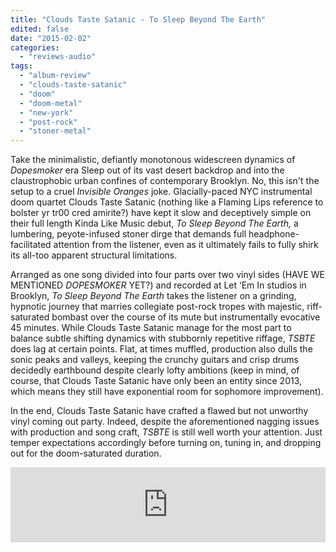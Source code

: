 ```yaml
---
title: "Clouds Taste Satanic - To Sleep Beyond The Earth"
edited: false
date: "2015-02-02"
categories:
  - "reviews-audio"
tags:
  - "album-review"
  - "clouds-taste-satanic"
  - "doom"
  - "doom-metal"
  - "new-york"
  - "post-rock"
  - "stoner-metal"
---
```


Take the minimalistic, defiantly monotonous widescreen dynamics of _Dopesmoker_ era Sleep out of its vast desert backdrop and into the claustrophobic urban confines of contemporary Brooklyn. No, this isn't the setup to a cruel _Invisible Oranges_ joke. Glacially-paced NYC instrumental doom quartet Clouds Taste Satanic (nothing like a Flaming Lips reference to bolster yr tr00 cred amirite?) have kept it slow and deceptively simple on their full length Kinda Like Music debut, _To Sleep Beyond The Earth,_ a lumbering, peyote-infused stoner dirge that demands full headphone-facilitated attention from the listener, even as it ultimately fails to fully shirk its all-too apparent structural limitations.

Arranged as one song divided into four parts over two vinyl sides (HAVE WE MENTIONED _DOPESMOKER_ YET?) and recorded at Let ‘Em In studios in Brooklyn, _To Sleep Beyond The Earth_ takes the listener on a grinding, hypnotic journey that marries collegiate post-rock tropes with majestic, riff-saturated bombast over the course of its mute but instrumentally evocative 45 minutes. While Clouds Taste Satanic manage for the most part to balance subtle shifting dynamics with stubbornly repetitive riffage, _TSBTE_ does lag at certain points. Flat, at times muffled, production also dulls the sonic peaks and valleys, keeping the crunchy guitars and crisp drums decidedly earthbound despite clearly lofty ambitions (keep in mind, of course, that Clouds Taste Satanic have only been an entity since 2013, which means they still have exponential room for sophomore improvement).

In the end, Clouds Taste Satanic have crafted a flawed but not unworthy vinyl coming out party. Indeed, despite the aforementioned nagging issues with production and song craft, _TSBTE_ is still well worth your attention. Just temper expectations accordingly before turning on, tuning in, and dropping out for the doom-saturated duration.

<iframe style="border: 0; width: 100%; height: 120px;" src="https://bandcamp.com/EmbeddedPlayer/album=3354264014/size=large/bgcol=ffffff/linkcol=0687f5/tracklist=false/artwork=small/transparent=true/" width="300" height="150" seamless=""><a href="http://cloudstastesatanic.bandcamp.com/album/to-sleep-beyond-the-earth">To Sleep Beyond The Earth by Clouds Taste Satanic</a></iframe>
